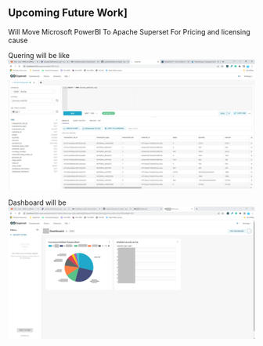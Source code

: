 ## Upcoming Future Work]

Will Move Microsoft PowerBI To Apache Superset For Pricing and licensing cause

Quering will be like
![SQL Lab on Apache Superset](superset-query-ui.png)

Dashboard will be
![Dashboard in Superset](Superset%20Dashboard.png)
